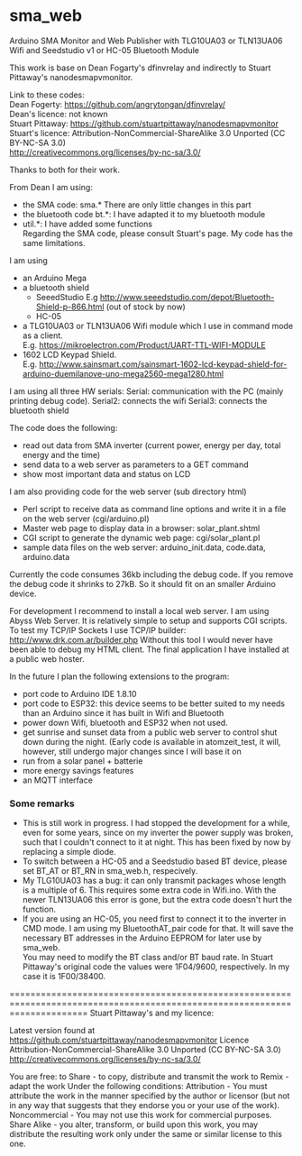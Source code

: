 sma_web
=======

Arduino SMA Monitor and Web Publisher with TLG10UA03 or TLN13UA06 Wifi and Seedstudio v1 or HC-05 Bluetooth Module  
  
  
This work is base on Dean Fogarty's dfinvrelay and indirectly to Stuart Pittaway's nanodesmapvmonitor.  

Link to these codes:  
Dean Fogerty: https://github.com/angrytongan/dfinvrelay/  
Dean's licence: not known  
Stuart Pittaway: https://github.com/stuartpittaway/nanodesmapvmonitor  
Stuart's licence: Attribution-NonCommercial-ShareAlike 3.0 Unported (CC BY-NC-SA 3.0)  
http://creativecommons.org/licenses/by-nc-sa/3.0/  

Thanks to both for their work.  

From Dean I am using:  
- the SMA code: sma.* There are only little changes in this part  
- the bluetooth code bt.*: I have adapted it to my bluetooth module  
- util.*: I have added some functions  
Regarding the SMA code, please consult Stuart's page. My code has the same limitations.  

I am using 
- an Arduino Mega
- a bluetooth shield 
  - SeeedStudio E.g http://www.seeedstudio.com/depot/Bluetooth-Shield-p-866.html (out of stock by now)
  - HC-05
- a TLG10UA03 or TLN13UA06 Wifi module which I use in command mode as a client.  
E.g. https://mikroelectron.com/Product/UART-TTL-WIFI-MODULE  
- 1602 LCD Keypad Shield.  
E.g. http://www.sainsmart.com/sainsmart-1602-lcd-keypad-shield-for-arduino-duemilanove-uno-mega2560-mega1280.html

I am using all three HW serials:
Serial: communication with the PC (mainly printing debug code).
Serial2: connects the wifi
Serial3: connects the bluetooth shield

The code does the following:
- read out data from SMA inverter (current power, energy per day, total energy and the time)
- send data to a web server as parameters to a GET command
- show most important data and status on LCD

I am also providing code for the web server (sub directory html)
- Perl script to receive data as command line options and write it in a file on the web server (cgi/arduino.pl)
- Master web page to display data in a browser: solar_plant.shtml
- CGI script to generate the dynamic web page: cgi/solar_plant.pl
- sample data files on the web server: arduino_init.data, code.data, arduino.data

Currently the code consumes 36kb including the debug code. If you remove the debug code it shrinks to 27kB. So it should fit on an smaller Arduino device.

For development I recommend to install a local web server. I am using Abyss Web Server. It is relatively simple to setup and supports CGI scripts.
To test my TCP/IP Sockets I use TCP/IP builder: http://www.drk.com.ar/builder.php
Without this tool I would never have been able to debug my HTML client.
The final application I have installed at a public web hoster.

In the future I plan the following extensions to the program:
- port code to Arduino IDE 1.8.10
- port code to ESP32: this device seems to be better suited to my needs than an Arduino since it has built in Wifi and Bluetooth
- power down Wifi, bluetooth and ESP32 when not used.
- get sunrise and sunset data from a public web server to control shut down during the night. (Early code is available in atomzeit_test, it will, however, still undergo major changes since I will base it on 
- run from a solar panel + batterie
- more energy savings features
- an MQTT interface

### Some remarks ###
- This is still work in progress. I had stopped the development for a while, even for some years, since on my inverter the power supply was broken, such that I couldn't connect to it at night. This has been fixed by now by replacing a simple diode.  
- To switch between a HC-05 and a Seedstudio based BT device, please set BT_AT or BT_RN in sma_web.h, respecively.  
- My TLG10UA03 has a bug: it can only transmit packages whose length is a multiple of 6. This requires some extra code in Wifi.ino. With the newer TLN13UA06 this error is gone, but the extra code doesn't hurt the function. 
- If you are using an HC-05, you need first to connect it to the inverter in CMD mode. I am using my BluetoothAT_pair code for that. It will save the necessary BT addresses in the Arduino EEPROM for later use by sma_web.  
You may need to modify the BT class and/or BT baud rate. In Stuart Pittaway's original code the values were 1F04/9600, respectively. In my case it is 1F00/38400.


===========================================================================================================================
Stuart Pittaway's and my licence:

Latest version found at https://github.com/stuartpittaway/nanodesmapvmonitor
Licence
Attribution-NonCommercial-ShareAlike 3.0 Unported (CC BY-NC-SA 3.0)
http://creativecommons.org/licenses/by-nc-sa/3.0/

You are free:
    to Share - to copy, distribute and transmit the work
    to Remix - adapt the work
Under the following conditions:
    Attribution - You must attribute the work in the manner specified by the author or licensor (but not in any way that suggests that they endorse you or your use of the work).
    Noncommercial - You may not use this work for commercial purposes.
    Share Alike - you alter, transform, or build upon this work, you may distribute the resulting work only under the same or similar license to this one.
